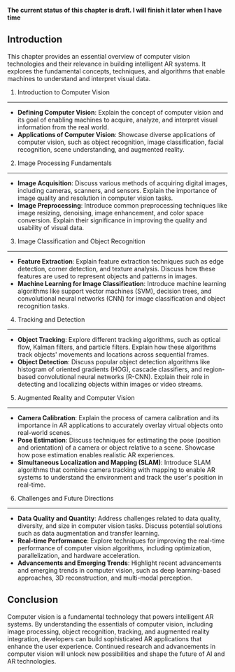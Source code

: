 **The current status of this chapter is draft. I will finish it later when I have time**

Introduction
------------

This chapter provides an essential overview of computer vision technologies and their relevance in building intelligent AR systems. It explores the fundamental concepts, techniques, and algorithms that enable machines to understand and interpret visual data.

1. Introduction to Computer Vision
----------------------------------

* **Defining Computer Vision**: Explain the concept of computer vision and its goal of enabling machines to acquire, analyze, and interpret visual information from the real world.
* **Applications of Computer Vision**: Showcase diverse applications of computer vision, such as object recognition, image classification, facial recognition, scene understanding, and augmented reality.

2. Image Processing Fundamentals
--------------------------------

* **Image Acquisition**: Discuss various methods of acquiring digital images, including cameras, scanners, and sensors. Explain the importance of image quality and resolution in computer vision tasks.
* **Image Preprocessing**: Introduce common preprocessing techniques like image resizing, denoising, image enhancement, and color space conversion. Explain their significance in improving the quality and usability of visual data.

3. Image Classification and Object Recognition
----------------------------------------------

* **Feature Extraction**: Explain feature extraction techniques such as edge detection, corner detection, and texture analysis. Discuss how these features are used to represent objects and patterns in images.
* **Machine Learning for Image Classification**: Introduce machine learning algorithms like support vector machines (SVM), decision trees, and convolutional neural networks (CNN) for image classification and object recognition tasks.

4. Tracking and Detection
-------------------------

* **Object Tracking**: Explore different tracking algorithms, such as optical flow, Kalman filters, and particle filters. Explain how these algorithms track objects' movements and locations across sequential frames.
* **Object Detection**: Discuss popular object detection algorithms like histogram of oriented gradients (HOG), cascade classifiers, and region-based convolutional neural networks (R-CNN). Explain their role in detecting and localizing objects within images or video streams.

5. Augmented Reality and Computer Vision
----------------------------------------

* **Camera Calibration**: Explain the process of camera calibration and its importance in AR applications to accurately overlay virtual objects onto real-world scenes.
* **Pose Estimation**: Discuss techniques for estimating the pose (position and orientation) of a camera or object relative to a scene. Showcase how pose estimation enables realistic AR experiences.
* **Simultaneous Localization and Mapping (SLAM)**: Introduce SLAM algorithms that combine camera tracking with mapping to enable AR systems to understand the environment and track the user's position in real-time.

6. Challenges and Future Directions
-----------------------------------

* **Data Quality and Quantity**: Address challenges related to data quality, diversity, and size in computer vision tasks. Discuss potential solutions such as data augmentation and transfer learning.
* **Real-time Performance**: Explore techniques for improving the real-time performance of computer vision algorithms, including optimization, parallelization, and hardware acceleration.
* **Advancements and Emerging Trends**: Highlight recent advancements and emerging trends in computer vision, such as deep learning-based approaches, 3D reconstruction, and multi-modal perception.

Conclusion
----------

Computer vision is a fundamental technology that powers intelligent AR systems. By understanding the essentials of computer vision, including image processing, object recognition, tracking, and augmented reality integration, developers can build sophisticated AR applications that enhance the user experience. Continued research and advancements in computer vision will unlock new possibilities and shape the future of AI and AR technologies.
